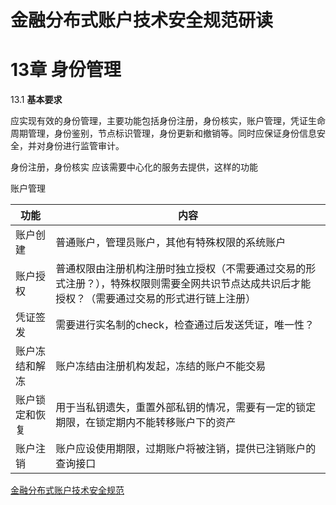 # 金融分布式账户技术安全规范研读


# 13章 身份管理

13.1 **基本要求**

 应实现有效的身份管理，主要功能包括身份注册，身份核实，账户管理，凭证生命周期管理，身份鉴别，节点标识管理，身份更新和撤销等。同时应保证身份信息安全，并对身份进行监管审计。


身份注册，身份核实 应该需要中心化的服务去提供，这样的功能

账户管理

功能|内容
----|----
账户创建|普通账户，管理员账户，其他有特殊权限的系统账户
账户授权|普通权限由注册机构注册时独立授权（不需要通过交易的形式注册？），特殊权限则需要全网共识节点达成共识后才能授权？（需要通过交易的形式进行链上注册）
凭证签发|需要进行实名制的check，检查通过后发送凭证，唯一性？
账户冻结和解冻|账户冻结由注册机构发起，冻结的账户不能交易
账户锁定和恢复|用于当私钥遗失，重置外部私钥的情况，需要有一定的锁定期限，在锁定期内不能转移账户下的资产
账户注销| 账户应设使用期限，过期账户将被注销，提供已注销账户的查询接口



[金融分布式账户技术安全规范](http://www.cfstc.org/bzgk/gk/view/yulan.jsp?i_id=1855)

